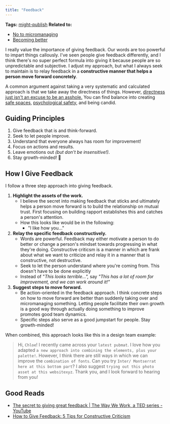 ```yaml
---
title: "Feedback"
---
```


**Tags:** [might-publish](notes/por/might-publish.md)
**Related to:**
- [No to micromanaging](notes/perdev/leadership/micromanaging.md)
- [Becoming better](moc/better.md)

I really value the importance of giving feedback. Our words are too powerful to impart things callously. I've seen people give feedback differently, and I think there's no super perfect formula into giving it because people are so unpredictable and subjective. I adjust my approach, but what I always seek to maintain is to relay feedback in a **constructive manner that helps a person move forward concretely**.

A common argument against taking a very systematic and calculated approach is that we take away the directness of things. However, [directness just isn't an excuse to be an asshole.](notes/perdev/better/directness.md) You can find balance into creating [safe spaces](notes/perdev/mh/safe-spaces.md), [psychological safety](notes/perdev/mh/psychological-safety.md), and being candid.

## Guiding Principles
1. Give feedback that is and think-forward.
2. Seek to let people improve.
3. Understand that everyone always has room for improvement!
4. Focus on actions and results.
5. Leave emotions out *(but don't be insensitive!)*.
6. Stay growth-minded! 🍃

## How I Give Feedback
I follow a three step approach into giving feedback. 

1. **Highlight the assets of the work.**
	- I believe the secret into making feedback that sticks and ultimately helps a person move forward is to build the relationship on mutual trust. First focusing on building rapport establishes this and catches a person's attention.
	- How this looks like would be in the following:
		- "I like how you..."
2. **Relay the specific feedback constructively.**
	- Words are powerful. Feedback may either motivate a person to do better or change a person's mindset towards progressing in what they're doing. Constructive criticsm is a manner in which are frank about what we want to criticize and relay it in a manner that is constructive, not destructive.
	- Seek to let the person understand where you're coming from. This doesn't have to be done explicitly
	- Instead of "*This looks terrible...",* say *"This has a lot of room for improvement, and we can work around it!"*
3. **Suggest steps to move forward.**
	- Be action-oriented in the feedback approach. I think concrete steps on how to move forward are better than suddenly taking over and micromanaging something. Letting people facilitate their own growth is a good way through actually doing something to improve promotes good team dynamics.
	- Specific steps also serve as a good jumpstart for people. Stay growth-minded!


When combined, this approach looks like this in a design team example:
> Hi, `Chloe`! I recently came across your `latest pubmat`. I love how you adapted `a new approach into combining the elements, plus your palette!`. However, I think there are still ways in which we can improve the `combination of fonts`. Can you try `Inter/ Montserrat here at this bottom part`? I also suggest `trying out this photo asset at this websitexyz`. Thank you, and I look forward to hearing from you!



## Good Reads
- [The secret to giving great feedback | The Way We Work, a TED series - YouTube](https://www.youtube.com/watch?v=wtl5UrrgU8c)
- [How to Give Feedback: 5 Tips for Constructive Criticism](https://www.masterclass.com/articles/how-to-give-good-feedback-at-work)